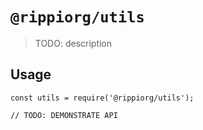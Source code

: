 # `@rippiorg/utils`

> TODO: description

## Usage

```
const utils = require('@rippiorg/utils');

// TODO: DEMONSTRATE API
```
